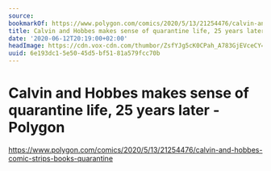 ```yaml
---
source:
bookmarkOf: https://www.polygon.com/comics/2020/5/13/21254476/calvin-and-hobbes-comic-strips-books-quarantine
title: Calvin and Hobbes makes sense of quarantine life, 25 years later - Polygon
date: '2020-06-12T20:19:00+02:00'
headImage: https://cdn.vox-cdn.com/thumbor/ZsfYJg5cK0CPah_A783GjEVceCY=/358x0:1504x600/fit-in/1200x630/cdn.vox-cdn.com/uploads/chorus_asset/file/19964128/CH_reading_2.jpg
uuid: 6e193dc1-5e50-45d5-bf51-81a579fcc70b
---
```


# Calvin and Hobbes makes sense of quarantine life, 25 years later - Polygon
https://www.polygon.com/comics/2020/5/13/21254476/calvin-and-hobbes-comic-strips-books-quarantine
